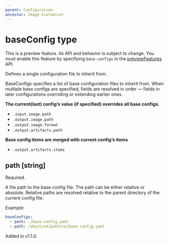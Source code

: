 ```yaml
---
parent: Configuration
ancestor: Image Customizer
---
```


# baseConfig type

This is a preview feature.
Its API and behavior is subject to change.
You must enable this feature by specifying `base-configs` in the
[previewFeatures](./config.md#previewfeatures-string) API.

Defines a single configuration file to inherit from.

BaseConfigs specifies a list of base configuration files to inherit from.
When multiple base configs are specified, fields are resolved in order —
fields in later configurations overriding or extending earlier ones.

**The current(last) config’s value (if specified) overrides all base configs.**

- `.input.image.path`  
- `.output.image.path`  
- `.output.image.format`  
- `.output.artifacts.path`

**Base config items are merged with current config’s items**

- `.output.artifacts.items`

## path [string]

Required.

A file path to the base config file. The path can be either relative or absolute.
Relative paths are resolved relative to the parent directory of the current config file.

Example:

```yaml
baseConfigs:
  - path: ./base-config.yaml
  - path: /absolute/path/to/base-config.yaml
```

Added in v1.1.0.
